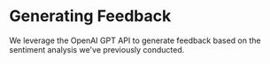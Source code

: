# Generating Feedback
We leverage the OpenAI GPT API to generate feedback based on the sentiment 
analysis we've previously conducted.